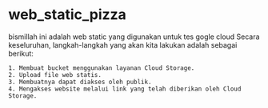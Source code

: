 # web_static_pizza

bismillah ini adalah web static yang digunakan untuk tes gogle cloud
Secara keseluruhan, langkah-langkah yang akan kita lakukan adalah sebagai berikut:

    1. Membuat bucket menggunakan layanan Cloud Storage.
    2. Upload file web statis.
    3. Membuatnya dapat diakses oleh publik.
    4. Mengakses website melalui link yang telah diberikan oleh Cloud Storage.
